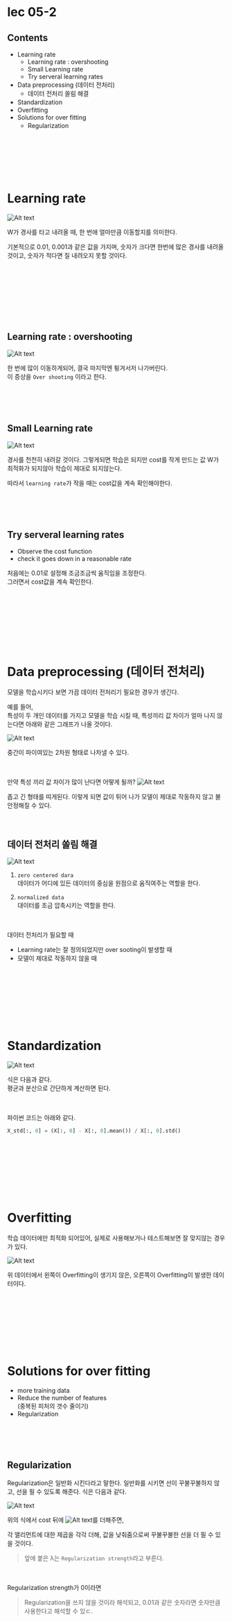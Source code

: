 # lec 05-2

## Contents

- Learning rate
  - Learning rate : overshooting
  - Small Learning rate
  - Try serveral learning rates
- Data preprocessing (데이터 전처리)
  - 데이터 전처리 쏠림 해결
- Standardizationㅤ
- Overfitting
- Solutions for over fitting
  - Regularization
    ㅤ

ㅤ

ㅤ

ㅤ

# Learning rate

![Alt text](image.png)

W가 경사를 타고 내려올 때, 한 번애 얼마만큼 이동할지를 의미한다.

기본적으로 0.01, 0.001과 같은 값을 가지며, 숫자가 크다면 한번에 많은 경사를 내려올 것이고, 숫자가 적다면 질 내려오지 못할 것이다.

ㅤ

ㅤ

ㅤ

ㅤ

## Learning rate : overshooting

![Alt text](image-1.png)

한 번에 많이 이동하게되어, 결국 마지막엔 튕겨서저 나가버린다.  
이 증상을 `Over shooting` 이라고 한다.

ㅤ

ㅤ

## Small Learning rate

![Alt text](image-2.png)

경사를 천천히 내려갈 것이다.
그렇게되면 학습은 되지만 cost를 작게 만드는 값 W가 최적화가 되지않아 학습이 제대로 되지않는다.

따라서 `learning rate`가 작을 때는 cost값을 계속 확인해야한다.

ㅤ

ㅤ

## Try serveral learning rates

- Observe the cost function
- check it goes down in a reasonable rate

처음에는 0.01로 설정해 조금조금씩 움직임을 조정한다.  
그러면서 cost값을 계속 확인한다.

ㅤ

ㅤ

ㅤ

ㅤ

# Data preprocessing (데이터 전처리)

모델을 학습시키다 보면 가끔 데이터 전처리기 필요한 경우가 생긴다.

예를 들어,  
특성이 두 개인 데이터를 가지고 모델을 학습 시킬 때, 특성끼리 값 차이가 얼마 나지 않는다면 아래와 같은 그래프가 나올 것이다.

![Alt text](image-3.png)

중간이 파이여있는 2차원 형태로 나차낼 수 있다.

ㅤ

만약 특성 끼리 값 차이가 많이 난다면 어떻게 될까?
![Alt text](image-4.png)

좁고 긴 형태를 띠게된다. 이렇게 되면 값이 튀어 나가 모델이 제대로 작동하지 않고 불안정해질 수 있다.

ㅤ

## 데이터 전처리 쏠림 해결

![Alt text](image-5.png)

1. `zero centered dara `  
   데이터가 어디에 있든 데이터의 중심을 원점으로 움직여주는 역할을 한다.

2. `normalized data`  
   대이터를 조금 압축시키는 역할을 한다.

ㅤ

대이터 전처리가 필요할 때

- Learning rate는 잘 정의되었지만 over sooting이 발생할 때
- 모델이 제대로 작동하지 않을 때

ㅤ

ㅤ

ㅤ

ㅤ

# Standardization

![Alt text](image-6.png)

식은 다음과 같다.  
평균과 분산으로 간단하게 계산하면 된다.

ㅤ

파이썬 코드는 아래와 같다.

```py
X_std[:, 0] = (X[:, 0] - X[:, 0].mean()) / X[:, 0].std()
```

ㅤ

ㅤ

ㅤ

ㅤ

# Overfitting

학습 데이터에만 최적화 되어있어, 실제로 사용해보거나 테스트해보면 잘 맞지않는 경우가 있다.

![Alt text](image-7.png)

위 데이터에서 왼쪽이 Overfitting이 생기지 않은, 오른쪽이 Overfitting이 발생한 데이터이다.

ㅤ

ㅤ

ㅤ

ㅤ

# Solutions for over fitting

- more training data
- Reduce the number of features  
  (중복된 피처의 갯수 줄이기)
- Regularization

ㅤ

ㅤ

## Regularization

Regularization은 일반화 시킨다라고 말한다.
일반화를 시키면 선이 꾸불꾸불하지 않고, 선을 필 수 있도록 해준다.
식은 다음과 같다.

![Alt text](image-8.png)

위의 식에서 cost 뒤에 ![Alt text](image-9.png)를 더해주면,

각 앨리먼트에 대한 제곱을 각각 더해, 값을 낮춰줌으로써 꾸불꾸불한 선을 더 필 수 있을 것이다.

> 앞에 붙은 λ는 `Regularization strength`라고 부른다.

ㅤ

Regularization strength가 0이라면

> Regularization을 쓰지 않을 것이라 해석되고,
> 0.01과 같은 숫자라면
> 숫자만큼 사용한다고 해석할 수 있ㄷ.
